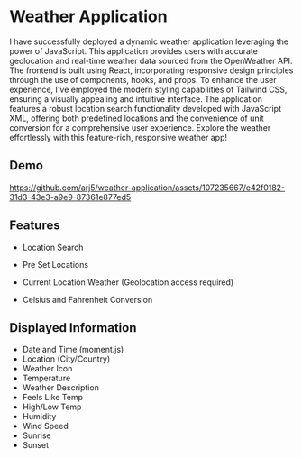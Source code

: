 
# Weather Application

I have successfully deployed a dynamic weather application leveraging the power of JavaScript. This application provides users with accurate geolocation and real-time weather data sourced from the OpenWeather API. The frontend is built using React, incorporating responsive design principles through the use of components, hooks, and props. To enhance the user experience, I've employed the modern styling capabilities of Tailwind CSS, ensuring a visually appealing and intuitive interface. The application features a robust location search functionality developed with JavaScript XML, offering both predefined locations and the convenience of unit conversion for a comprehensive user experience. Explore the weather effortlessly with this feature-rich, responsive weather app!



## Demo

https://github.com/arj5/weather-application/assets/107235667/e42f0182-31d3-43e3-a9e9-87361e877ed5

## Features

- Location Search 

- Pre Set Locations

- Current Location Weather (Geolocation access required)

- Celsius and Fahrenheit Conversion



## Displayed Information

- Date and Time (moment.js)
- Location (City/Country)
- Weather Icon
- Temperature
- Weather Description
- Feels Like Temp
- High/Low Temp
- Humidity
- Wind Speed
- Sunrise
- Sunset

